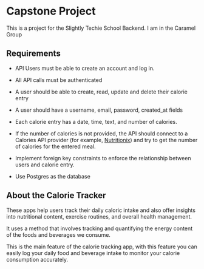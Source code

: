 # Capstone Project

This is a project for the Slightly Techie School Backend. I am in the Caramel Group

## Requirements
 - API Users must be able to create an account and log in.
 
 - All API calls must be authenticated
 
 - A user should be able to create, read, update and delete their calorie entry
 
 - A user should have a username, email, password, created_at fields
 
 - Each calorie entry has a date, time, text, and number of calories.
 
 - If the number of calories is not provided, the API should connect to a Calories API provider (for example, [Nutritionix](https://www.nutritionix.com)) and try to get the number of calories for the entered meal.
 
 - Implement foreign key constraints to enforce the relationship between users and calorie entry.
 
 - Use Postgres as the database


 ## About the Calorie Tracker
 These apps help users track their daily caloric intake and also offer insights into nutritional content, exercise routines, and overall health management.

 It uses a method that involves tracking and quantifying the energy content of the foods and beverages we consume.

 This is the main feature of the calorie tracking app, with this feature you can easily log your daily food and beverage intake to monitor your calorie consumption accurately.